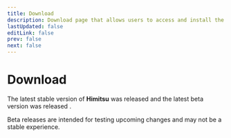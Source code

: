 ```yaml
---
title: Download
description: Download page that allows users to access and install the latest version of the app.
lastUpdated: false
editLink: false
prev: false
next: false
---
```


# Download

The latest stable version of **Himitsu** was released **<ReleaseDate type="stable" />** and the latest beta version was released **<ReleaseDate type="beta" />**.

Beta releases are intended for testing upcoming changes and may not be a stable experience.

<DownloadButtons />

<Changelog type="stable" />
